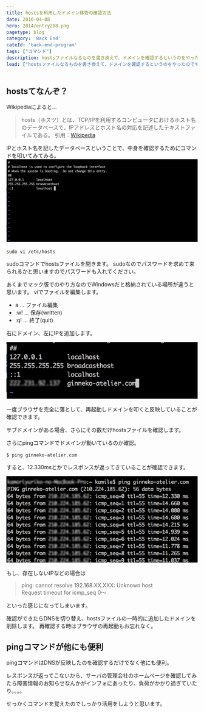 ```yaml
---
title: hostsを利用したドメイン移管の確認方法
date: 2016-04-08
hero: 2014/entry208.png
pagetype: blog
category: 'Back End'
cateId: 'back-end-program'
tags: ["コマンド"]
description: hostsファイルなるものを書き換えて、ドメインを確認するというのをやったのでやり方をメモしておきます。ちなみに新しいコマンド（魔法）の活用法も覚えたよ。
lead: ["hostsファイルなるものを書き換えて、ドメインを確認するというのをやったのでやり方をメモしておきます。ちなみに新しいコマンド（魔法）の活用法も覚えたよ。"]
---
```

## hostsてなんぞ？
Wikipediaによると…

> hosts（ホスツ）とは、TCP/IPを利用するコンピュータにおけるホスト名のデータベースで、IPアドレスとホスト名の対応を記述したテキストファイルである。
> 引用：[Wikipedia](https://ja.wikipedia.org/wiki/Hosts)

IPとホスト名を記したデータベースということで、中身を確認するためにコマンドを叩いてみてみる。
![中身を確認するためにコマンドを叩いてみてみる](./images/2016/entry244-1.png)

```
sudo vi /etc/hosts
```

sudoコマンドでhostsファイルを開きます。
sudoなのでパスワードを求めて来られるかと思いますのでパスワードも入れてください。

あくまでマック版でのやり方なのでWindowsだと格納されている場所が違うと思います。
viでファイルを編集します。

* a … ファイル編集
* :w! … 保存(written)
* :q! … 終了(quit)

右にドメイン、左にIPを追加します。

![中身を確認するためにコマンドを叩いてみてみる](./images/2016/entry244-2.png)

一度ブラウザを完全に落として、再起動しドメインを叩くと反映していることが確認できます。

サブドメインがある場合、さらにその数だけhostsファイルを確認します。

さらにpingコマンドでドメインが動いているのか確認。

```
$ ping ginneko-atelier.com
```

すると、12.330msとかでレスポンスが返ってきていることが確認できます。

![12.330msとかでレスポンスが返ってきていることを確認](./images/2016/entry244-3.png)

もし、存在しないIPなどの場合は

> ping: cannot resolve 192.168.XX.XXX: Unknown host<br>
> Request timeout for icmp_seq 0〜

といった感じになってしまいます。

確認ができたらDNSを切り替え、hostsファイルの一時的に追加したドメインを削除します。
再確認する時はブラウザの再起動もお忘れなく。

## pingコマンドが他にも便利
pingコマンドはDNSが反映したのを確認するだけでなく他にも便利。

レスポンスが返ってこないから、サーバの管理会社のホームページを確認してみたら障害情報のお知らせなんかがインフォにあったり、負荷がかかり過ぎていたり。。。。

せっかくコマンドを覚えたのでしっかり活用をしようと思います。
